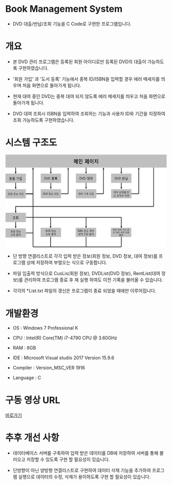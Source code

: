 # Book Management System

- DVD 대출/반납/조회 기능을 C Code로 구현한 프로그램입니다.

# 개요

- 본 DVD 관리 프로그램은 등록된 회원 아이디로만 등록된 DVD의 대출이 가능하도록 구현하였습니다.

- '회원 가입' 과 '도서 등록' 기능에서 중복 ID/ISBN을 입력할 경우 에러 메세지를 띄우며 처음 화면으로 돌아가게 됩니다.

- 현재 대여 중인 DVD는 중복 대여 되지 않도록 에러 메세지를 띄우고 처음 화면으로 돌아가게 됩니다.

- DVD 대여 조회시 ISBN을 입력하여 조회하는 기능과 사용자 ID와 기간을 지정하여 조회 가능하도록 구현하였습니다.

# 시스템 구조도

![Image](./system_structure_diagram.png)

- 단 방향 연결리스트로 각각 입력 받은 정보(회원 정보, DVD 정보, 대여 정보)를 프로그램 상에 저장하여 부럴오는 식으로 구동합니다.

- 파일 입출력 방식으로 CusLis(회원 정보), DVDList(DVD 정보), RentList(대여 정보)를 관리하여 프로그램 종료 후 재 실행 하여도 이전 기록을 불러올 수 있습니다.

- 각각의 *List.txt 파일의 갱신은 프로그램이 종료 되었을 때에만 이루어집니다.

# 개발환경

- OS : Windows 7 Professional K

- CPU : Intel(R) Core(TM) i7-4790 CPU @ 3.60GHz 

- RAM : 8GB

- IDE : Microsoft Visual studio 2017 Version 15.9.6

- Compiler : Version_MSC_VER 1916

- Language : C

# 구동 영상 URL

[바로가기](https://youtu.be/XkpcspyntJk)

# 추후 개선 사항

- 데이터베이스 서버를 구축하여 입력 받은 데이터를 DB에 저장하여 서버를 통해 불러오고 저장할 수 있도록 구현 할 필요성이 있습니다.

- 단방향이 아닌 양방향 연결리스트로 구현하여 데이터 삭제 기능을 추가하여 프로그램 실행으로 데이터의 수정, 삭제가 용이하도록 구현 할 필요성이 있습니다.
